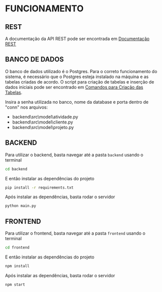 # FUNCIONAMENTO

## REST

A documentação da API REST pode ser encontrada em [Documentação REST](https://github.com/Zac-Milioli/Desafio-Agnes/blob/master/docs/Documentação%20REST.pdf)

## BANCO DE DADOS

O banco de dados utilizado é o Postgres. Para o correto funcionamento do sistema, é necessário que o Postgres esteja instalado na máquina e as tabelas criadas de acordo.
O script para criação de tabelas e inserção de dados iniciais pode ser encontrado em [Comandos para Criação das Tabelas](https://github.com/Zac-Milioli/Desafio-Agnes/blob/master/docs/Comandos_criacao_tabelas.sql).

Insira a senha utilizada no banco, nome da database e porta dentro de "conn" nos arquivos:
- backend\src\model\atividade.py
- backend\src\model\cliente.py
- backend\src\model\projeto.py

## BACKEND

Para utilizar o backend, basta navegar até a pasta `backend` usando o terminal
    
```bash
cd backend
```

E então instalar as dependências do projeto

```bash
pip install -r requirements.txt
```

Após instalar as dependências, basta rodar o servidor

```bash
python main.py
```

## FRONTEND

Para utilizar o frontend, basta navegar até a pasta `frontend` usando o terminal

```bash
cd frontend
```

E então instalar as dependências do projeto

```bash
npm install
```

Após instalar as dependências, basta rodar o servidor

```bash
npm start
```
